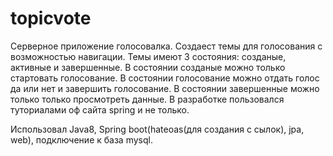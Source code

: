 # topicvote
Серверное приложение голосовалка.
Создаест темы для голосования с возможностью навигации.
Темы имеют 3 состояния: созданые, активные и завершенные.
В состоянии созданые можно только стартовать голосование.
В состоянии голосование можно отдать голос да или нет и завершить голосование.
В состоянии завершенные можно только только просмотреть данные.
В разработке пользовался туториалами оф сайта spring и не только. 

Использовал Java8, Spring boot(hateoas(для создания с сылок), jpa, web), подключение к база mysql.
